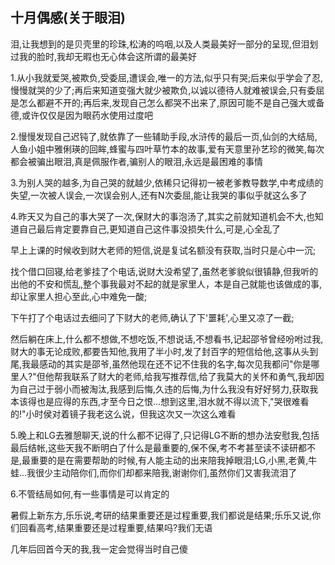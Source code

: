 ## 十月偶感(关于眼泪) ##

泪,让我想到的是贝壳里的珍珠,松涛的呜咽,以及人类最美好一部分的呈现,但泪划过我的脸时,我却无暇也无心体会这所谓的最美好
 
1.从小我就爱哭,被欺负,受委屈,遭误会,唯一的方法,似乎只有哭;后来似乎学会了忍,慢慢就哭的少了;再后来知道变强大就少被欺负,以诚以德待人就难被误会,只有委屈是怎么都避不开的;再后来,发现自己怎么都哭不出来了,原因可能不是自己强大或备德,或许仅仅是因为眼药水使用过度吧
 
2.慢慢发现自己迟钝了,就依靠了一些辅助手段,水浒传的最后一页,仙剑的大结局,人鱼小姐中雅俐瑛的回眸,蜂蜜与四叶草竹本的故事,爱有天意里孙艺珍的微笑,每次都会被骗出眼泪,真是佩服作者,骗别人的眼泪,永远是最困难的事情
 
3.为别人哭的越多,为自己哭的就越少,依稀只记得初一被老爹教导数学,中考成绩的失望,一次被人误会,一次误会别人,还有N次委屈,能让我哭的事似乎就这么多了
 
4.昨天又为自己的事大哭了一次,保财大的事泡汤了,其实之前就知道机会不大,也知道自己最后肯定要靠自己,更知道自己这件事没损失什么,可是,心全乱了
 
早上上课的时候收到财大老师的短信,说是复试名额没有获取,当时只是心中一沉;
 
找个借口回寝,给老爹挂了个电话,说财大没希望了,虽然老爹貌似很镇静,但我听的出他的不安和慌乱,整个事我最对不起的就是家里人，本是自己就能也该做成的事,却让家里人担心至此,心中难免一酸;
 
下午打了个电话过去细问了下财大的老师,确认了下'噩耗',心里又凉了一截;
 
然后躺在床上,什么都不想做,不想吃饭,不想说话,不想看书,记起邵爷曾经吩咐过我,财大的事无论成败,都要告知他,我用了半小时,发了封百字的短信给他,这事从头到尾,我最感动的其实是邵爷,虽然他现在还不记不住我的名字,每次见我都问"你是哪里人?"但他帮我联系了财大的老师,给我写推荐信,给了我莫大的关怀和勇气,我却因为自己过于弱小而被淘汰,我感到后悔,久违的后悔,为什么我没有好好努力,获取我本该得也是应得的东西,才至今日之恨...想到这里,泪水就不得以流下,"哭很难看的!"小时侯对着镜子我老这么说，但我这次又一次这么难看
 
5.晚上和LG去雅憩聊天,说的什么都不记得了,只记得LG不断的想办法安慰我,包括最后结帐,这些天我不断明白了什么是最重要的,保不保,考不考甚至读不读研都不是,最重要的是在需要帮助的时候,有人能主动的出来陪我掉眼泪;LG,小黑,老黄,牛蛙...我很少主动陪你们,而你们却都来陪我,谢谢你们,虽然你们又害我流泪了
 
6.不管结局如何,有一些事情是可以肯定的
 
暑假上新东方,乐乐说,考研的结果重要还是过程重要,我们都说是结果;乐乐又说,你们回看高考,结果重要还是过程重要,结果吗?我们无语 

几年后回首今天的我,我一定会觉得当时自己傻

